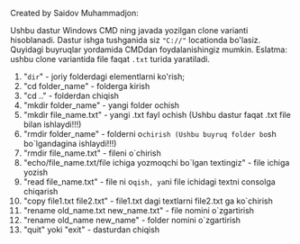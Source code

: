 Created by Saidov Muhammadjon: 

Ushbu dastur Windows CMD ning javada yozilgan clone varianti hisoblanadi. Dastur ishga tushganida siz `"C://"` locationda bo'lasiz. Quyidagi buyruqlar yordamida CMDdan foydalanishingiz mumkin. Eslatma: ushbu clone variantida file faqat `.txt` turida yaratiladi. 

1) "`dir`" - joriy folderdagi elementlarni ko'rish;
2) "cd folder_name" - folderga kirish
3) "cd .." - folderdan chiqish
4) "mkdir folder_name" - yangi folder ochish
5) "mkdir file_name.txt" - yangi .txt fayl ochish (Ushbu dastur faqat .txt file bilan ishlaydi!!!)
6) "rmdir folder_name" - folderni o`chirish (Ushbu buyruq folder bo`sh bo`lgandagina ishlaydi!!!)
7) "rmdir file_name.txt" - fileni o`chirish
8) "echo/file_name.txt/file ichiga yozmoqchi bo`lgan textingiz" - file ichiga yozish
9) "read file_name.txt" - file ni o`qish, ya`ni file ichidagi textni consolga chiqarish
10) "copy file1.txt file2.txt" - file1.txt dagi textlarni file2.txt ga ko`chirish
11) "rename old_name.txt new_name.txt" - file nomini o`zgartirish
12) "rename old_name new_name" - folder nomini o`zgartirish
13) "quit" yoki "exit" - dasturdan chiqish
